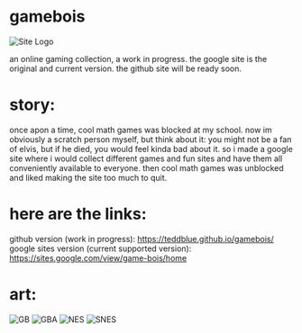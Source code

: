 # gamebois
![Site Logo](https://github.com/teddblue/gamebois/blob/main/docs/assets/images/gameboislogo512.gif)

an online gaming collection, a work in progress. the google site is the original and current version. the github site will be ready soon.

# story:
once apon a time, cool math games was blocked at my school. now im obviously a scratch person myself, but think about it: you might not be a fan of elvis, but if he died, you would feel kinda bad about it. so i made a google site where i would collect different games and fun sites and have them all conveniently available to everyone. then cool math games was unblocked and  liked making the site too much to quit.

# here are the links:
github version (work in progress): https://teddblue.github.io/gamebois/
google sites version (current supported version): https://sites.google.com/view/game-bois/home

# art:
![GB](https://github.com/teddblue/gamebois/blob/main/docs/assets/images/GB-32x32.png)
![GBA](https://github.com/teddblue/gamebois/blob/main/docs/assets/images/GBA-32x32.png)
![NES](https://github.com/teddblue/gamebois/blob/main/docs/assets/images/NES-32x32.png)
![SNES](https://github.com/teddblue/gamebois/blob/main/docs/assets/images/SNES-32x32.png)
